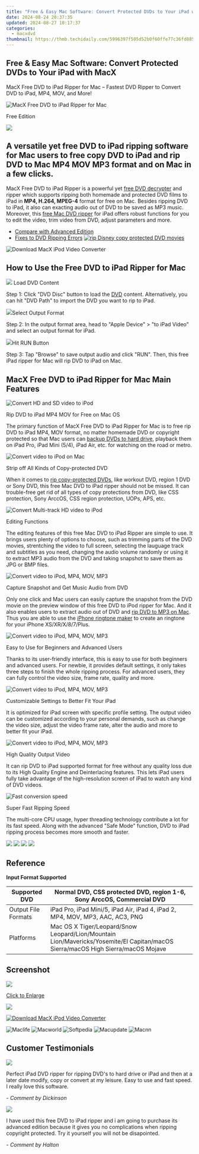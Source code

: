 ```yaml
---
title: "Free & Easy Mac Software: Convert Protected DVDs to Your iPad with MacX"
date: 2024-08-24 20:37:35
updated: 2024-08-27 10:17:37
categories:
  - macxdvd
thumbnail: https://thmb.techidaily.com/5996397f505d52b0f60ffe77c36fd8859621590a57dd0707f44eeaa06c560dbc.jpg
---
```


## Free & Easy Mac Software: Convert Protected DVDs to Your iPad with MacX

MacX Free DVD to iPad Ripper for Mac – Fastest DVD Ripper to Convert DVD to iPad, MP4, MOV, and More! 

![MacX Free DVD to iPad Ripper for Mac](https://www.macxdvd.com/dvd-to-ipad-ripper-for-mac-free/../face/dvd-ipad-ripper-mac.jpg) 

Free Edition

![](https://www.macxdvd.com/dvd-to-ipad-ripper-for-mac-free/../image-jp/flag.png) 

## A versatile yet free DVD to iPad ripping software for Mac users to free copy DVD to iPad and rip DVD to Mac MP4 MOV MP3 format and on Mac in a few clicks.

MacX Free DVD to iPad Ripper is a powerful yet [free DVD decrypter](https://tools.techidaily.com/macxdvd/products/) and ripper which supports ripping both homemade and protected DVD films to iPad in **MP4, H.264, MPEG-4** format for free on Mac. Besides ripping DVD to iPad, it also can exacting audio out of DVD to be saved as MP3 music. Moreover, this [free Mac DVD ripper](https://tools.techidaily.com/macxdvd/products/) for iPad offers robust functions for you to edit the video, trim video from DVD, adjust parameters and more.

* [Compare with Advanced Edition](https://tools.techidaily.com/macxdvd/products/)
* [Fixes to DVD Ripping Errors](https://tools.techidaily.com/macxdvd/products/)
[![rip Disney copy protected DVD movies](https://www.macxdvd.com/dvd-to-ipad-ripper-for-mac-free/../image/macxdvdpro-banner-mini.jpg)](https://tools.techidaily.com/macxdvd/products/) 

![Download MacX iPod Video Converter](https://www.macxdvd.com/dvd-to-ipad-ripper-for-mac-free/../image/bottom-download-big.jpg) 

## How to Use the Free DVD to iPad Ripper for Mac

![](https://www.macxdvd.com/dvd-to-ipad-ripper-for-mac-free/../i-pic/1.png) Load DVD Content 

Step 1: Click "DVD Disc" button to load the [DVD](https://tools.techidaily.com/macxdvd/products/) content. Alternatively, you can hit "DVD Path" to import the DVD you want to rip to iPad.

![](https://www.macxdvd.com/dvd-to-ipad-ripper-for-mac-free/../i-pic/2.png)Select Output Format 

Step 2: In the output format area, head to "Apple Device" > "to iPad Video" and select an output format for iPad.

![](https://www.macxdvd.com/dvd-to-ipad-ripper-for-mac-free/../i-pic/3.png)Hit RUN Button

Step 3: Tap "Browse" to save output audio and click "RUN". Then, this free iPad ripper for Mac will rip DVD to iPad on Mac. 

## MacX Free DVD to iPad Ripper for Mac Main Features

![Convert HD and SD video to iPod](https://www.macxdvd.com/dvd-to-ipad-ripper-for-mac-free/image/1.jpg) 

Rip DVD to iPad MP4 MOV for Free on Mac OS

The primary function of MacX Free DVD to iPad Ripper for Mac is to free rip DVD to iPad MP4, MOV format, no matter homemade DVD or copyright protected so that Mac users can [backup DVDs to hard drive](https://tools.techidaily.com/macxdvd/products/), playback them on iPad Pro, iPad Mini (5/4), iPad Air, etc. for watching on the road or metro.

![Convert video to iPod on Mac](https://www.macxdvd.com/dvd-to-ipad-ripper-for-mac-free/image/2.jpg) 

Strip off All Kinds of Copy-protected DVD

When it comes to [rip copy-protected DVDs](https://tools.techidaily.com/macxdvd/products/), like workout DVD, region 1 DVD or Sony DVD, this free Mac DVD to iPad ripper should not be missed. It can trouble-free get rid of all types of copy protections from DVD, like CSS protection, Sony ArccOS, CSS region protection, UOPs, APS, etc.

![Convert Multi-track HD video to iPod](https://www.macxdvd.com/dvd-to-ipad-ripper-for-mac-free/image/3.jpg) 

Editing Functions

The editing features of this free Mac DVD to iPad Ripper are simple to use. It brings users plenty of options to choose, such as trimming parts of the DVD movies, strentching the video to full screen, selecting the lauguage track and subtitles as you need, changing the audio volume randomly or using it to extract MP3 audio from the DVD and taking snapshot to save them as JPG or BMP files.

![Convert video to iPod, MP4, MOV, MP3](https://www.macxdvd.com/dvd-to-ipad-ripper-for-mac-free/image/8.jpg) 

Capture Snapshot and Get Music Audio from DVD

Only one click and Mac users can easily capture the snapshot from the DVD movie on the preview window of this free DVD to iPod ripper for Mac. And it also enables users to extract audio out of DVD and [rip DVD to MP3 on Mac](https://tools.techidaily.com/macxdvd/products/). Thus you are able to use the [iPhone ringtone maker](https://tools.techidaily.com/macxdvd/products/) to create an ringtone for your iPhone XS/XR/X/8/7/Plus.

![Convert video to iPod, MP4, MOV, MP3](https://www.macxdvd.com/dvd-to-ipad-ripper-for-mac-free/image/5.jpg) 

Easy to Use for Beginners and Advanced Users

Thanks to its user-friendly interface, this is easy to use for both beginners and advanced users. For newbie, it provides default settings, it only takes three steps to finish the whole ripping process. For advanced users, they can fully control the video size, frame rate, quality and more.

![Convert video to iPod, MP4, MOV, MP3](https://www.macxdvd.com/dvd-to-ipad-ripper-for-mac-free/image/4.jpg) 

Customizable Settings to Better Fit Your iPad

It is optimized for iPad screen with specific profile setting. The output video can be customized according to your personal demands, such as change the video size, adjust the video frame rate, alter the audio and more to better fit your iPad.

![Convert video to iPod, MP4, MOV, MP3](https://www.macxdvd.com/dvd-to-ipad-ripper-for-mac-free/image/7.jpg) 

High Quality Output Video

It can rip DVD to iPad supported format for free without any quality loss due to its High Quality Engine and Deinterlacing features. This lets iPad users fully take advantage of the high-resolution screen of iPad to watch any kind of DVD videos.

![Fast conversion speed](https://www.macxdvd.com/dvd-to-ipad-ripper-for-mac-free/image/6.jpg) 

Super Fast Ripping Speed

The multi-core CPU usage, hyper threading technology contribute a lot for its fast speed. Along with the advanced "Safe Mode" function, DVD to iPad ripping process becomes more smooth and faster.

![](https://www.macxdvd.com/dvd-to-ipad-ripper-for-mac-free/../i-pic/prd-ipad-logo.jpg) ![](https://www.macxdvd.com/dvd-to-ipad-ripper-for-mac-free/../i-pic/prd-itunes-logo.jpg) ![](https://www.macxdvd.com/dvd-to-ipad-ripper-for-mac-free/../i-pic/prd-quicktime-logo.jpg) ![](https://www.macxdvd.com/dvd-to-ipad-ripper-for-mac-free/../i-pic/prd-youtube-logo.jpg) 

## Reference

**Input Format Supported**

| Supported DVD       | Normal DVD, CSS protected DVD, region 1-6, Sony ArccOS, Commercial DVD                                                           |
| ------------------- | -------------------------------------------------------------------------------------------------------------------------------- |
| Output File Formats | iPad Pro, iPad Mini/5, iPad Air, iPad 4, iPad 2, MP4, MOV, MP3, AAC, AC3, PNG                                                    |
| Platforms           | Mac OS X Tiger/Leopard/Snow Leopard/Lion/Mountain Lion/Mavericks/Yosemite/El Capitan/macOS Sierra/macOS High Sierra/macOS Mojave |

## Screenshot

![](https://www.macxdvd.com/dvd-to-ipad-ripper-for-mac-free/image/screenshot.jpg)

[Click to Enlarge](https://tools.techidaily.com/macxdvd/products/)

![](https://www.macxdvd.com/dvd-to-ipad-ripper-for-mac-free/image/screenshot_02.jpg) 

[![Download MacX iPod Video Converter](https://www.macxdvd.com/dvd-to-ipad-ripper-for-mac-free/../image/bottom-download-big.jpg)](https://www.macxdvd.com/download/macx-free-dvd-to-ipad-ripper-for-mac.dmg)

![Maclife](https://www.macxdvd.com/dvd-to-ipad-ripper-for-mac-free/../i-pic/maclife.gif) ![Macworld](https://www.macxdvd.com/dvd-to-ipad-ripper-for-mac-free/../i-pic/macworld.gif) ![Softpedia](https://www.macxdvd.com/dvd-to-ipad-ripper-for-mac-free/../i-pic/softpedia.gif) ![Macupdate](https://www.macxdvd.com/dvd-to-ipad-ripper-for-mac-free/../i-pic/macupdate.gif) ![Macnn](https://www.macxdvd.com/dvd-to-ipad-ripper-for-mac-free/../i-pic/macnn.gif) 

## Customer Testimonials

![](https://www.macxdvd.com/dvd-to-ipad-ripper-for-mac-free/../image/customer-ico.jpg) 

Perfect iPad DVD ripper for ripping DVD's to hard drive or iPad and then at a later date modify, copy or convert at my leisure. Easy to use and fast speed. I really love this software.

_\- Comment by Dickinson_ 

![](https://www.macxdvd.com/dvd-to-ipad-ripper-for-mac-free/../image/customer-ico.jpg) 

I have used this free DVD to iPad ripper and i am going to purchase its advanced edition because it gives you no complications when ripping copyright protected. Try it yourself you will not be disapointed.

_\- Comment by Halton_

<ins class="adsbygoogle"
     style="display:block"
     data-ad-format="autorelaxed"
     data-ad-client="ca-pub-7571918770474297"
     data-ad-slot="1223367746"></ins>



<ins class="adsbygoogle"
     style="display:block"
     data-ad-client="ca-pub-7571918770474297"
     data-ad-slot="8358498916"
     data-ad-format="auto"
     data-full-width-responsive="true"></ins>

